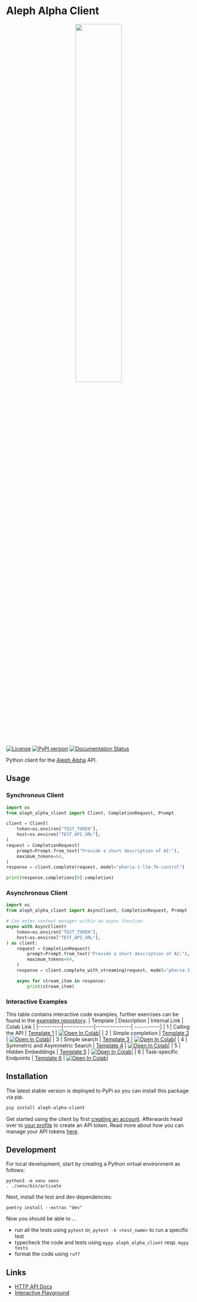 # Aleph Alpha Client

<p align="center">
    <img src="https://i.imgur.com/FSM2NNV.png" width="50%" />
</p>

[![License](https://img.shields.io/crates/l/aleph-alpha-client)](https://github.com/Aleph-Alpha/aleph-alpha-client/blob/main/LICENSE)
[![PyPI version](https://badge.fury.io/py/aleph-alpha-client.svg)](https://pypi.org/project/aleph-alpha-client/)
[![Documentation Status](https://readthedocs.org/projects/aleph-alpha-client/badge/?version=latest)](https://aleph-alpha-client.readthedocs.io/en/latest/?badge=latest)

Python client for the [Aleph Alpha](https://aleph-alpha.com) API.

## Usage

### Synchronous Client

```python
import os
from aleph_alpha_client import Client, CompletionRequest, Prompt

client = Client(
    token=os.environ["TEST_TOKEN"],
    host=os.environ["TEST_API_URL"],
)
request = CompletionRequest(
    prompt=Prompt.from_text("Provide a short description of AI:"),
    maximum_tokens=64,
)
response = client.complete(request, model="pharia-1-llm-7b-control")

print(response.completions[0].completion)
```

### Asynchronous Client

```python
import os
from aleph_alpha_client import AsyncClient, CompletionRequest, Prompt

# Can enter context manager within an async function
async with AsyncClient(
    token=os.environ["TEST_TOKEN"],
    host=os.environ["TEST_API_URL"],
) as client:
    request = CompletionRequest(
        prompt=Prompt.from_text("Provide a short description of AI:"),
        maximum_tokens=64,
    )
    response = client.complete_with_streaming(request, model="pharia-1-llm-7b-control")

    async for stream_item in response:
        print(stream_item)
```

### Interactive Examples

This table contains interactive code examples, further exercises can be found in the [examples repository](https://github.com/Aleph-Alpha/examples).
| Template | Description | Internal Link | Colab Link |
|----------|-------------|---------------| -----------|
| 1 | Calling the API | [Template 1](https://github.com/Aleph-Alpha/examples/blob/main/boilerplate/01_using_client.ipynb) | [![Open In Colab](https://colab.research.google.com/assets/colab-badge.svg)](https://colab.research.google.com/github/Aleph-Alpha/examples/blob/main/boilerplate/01_using_client.ipynb)|
| 2 | Simple completion | [Template 2](https://github.com/Aleph-Alpha/examples/blob/main/boilerplate/02_prompting.ipynb) | [![Open In Colab](https://colab.research.google.com/assets/colab-badge.svg)](https://colab.research.google.com/github/Aleph-Alpha/examples/blob/main/boilerplate/02_prompting.ipynb)|
| 3 | Simple search | [Template 3](https://github.com/Aleph-Alpha/examples/blob/main/boilerplate/03_simple_search.ipynb) | [![Open In Colab](https://colab.research.google.com/assets/colab-badge.svg)](https://colab.research.google.com/github/Aleph-Alpha/examples/blob/main/boilerplate/03_simple_search.ipynb)|
| 4 | Symmetric and Asymmetric Search | [Template 4](https://github.com/Aleph-Alpha/examples/blob/main/boilerplate/04_semantic_search.ipynb) | [![Open In Colab](https://colab.research.google.com/assets/colab-badge.svg)](https://colab.research.google.com/github/Aleph-Alpha/examples/blob/main/boilerplate/04_semantic_search.ipynb)|
| 5 | Hidden Embeddings | [Template 5](https://github.com/Aleph-Alpha/examples/blob/main/boilerplate/05_hidden_embeddings.ipynb) | [![Open In Colab](https://colab.research.google.com/assets/colab-badge.svg)](https://colab.research.google.com/github/Aleph-Alpha/examples/blob/main/boilerplate/05_hidden_embeddings.ipynb)|
| 6 | Task-specific Endpoints | [Template 6](https://github.com/Aleph-Alpha/examples/blob/main/boilerplate/06_task_specific_endpoints.ipynb) | [![Open In Colab](https://colab.research.google.com/assets/colab-badge.svg)](https://colab.research.google.com/github/Aleph-Alpha/examples/blob/main/boilerplate/06_task_specific_endpoints.ipynb)|

## Installation

The latest stable version is deployed to PyPi so you can install this package via pip.

```sh
pip install aleph-alpha-client
```

Get started using the client by first [creating an account](https://app.aleph-alpha.com/signup). Afterwards head over to [your profile](https://app.aleph-alpha.com/profile) to create an API token. Read more about how you can manage your API tokens [here](https://docs.aleph-alpha.com/docs/account).

## Development

For local development, start by creating a Python virtual environment as follows:

```shell
python3 -m venv venv
. ./venv/bin/activate
```

Next, install the test and dev dependencies:

```shell
poetry install --extras "dev"
```


Now you should be able to ...

* run all the tests using `pytest` or, `pytest -k <test_name>` to run a specific test
* typecheck the code and tests using `mypy aleph_alpha_client` resp. `mypy tests`
* format the code using `ruff`

## Links

- [HTTP API Docs](https://docs.aleph-alpha.com/api/)
- [Interactive Playground](https://app.aleph-alpha.com/playground/)
